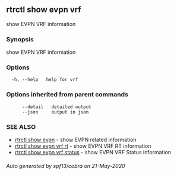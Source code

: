 ## rtrctl show evpn vrf

show EVPN VRF information

### Synopsis


show EVPN VRF information

### Options

```
  -h, --help   help for vrf
```

### Options inherited from parent commands

```
      --detail   detailed output
      --json     output in json
```

### SEE ALSO
* [rtrctl show evpn](rtrctl_show_evpn.md)	 - show EVPN related information
* [rtrctl show evpn vrf rt](rtrctl_show_evpn_vrf_rt.md)	 - show EVPN VRF RT information
* [rtrctl show evpn vrf status](rtrctl_show_evpn_vrf_status.md)	 - show EVPN VRF Status information

###### Auto generated by spf13/cobra on 21-May-2020
